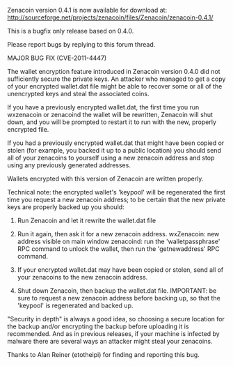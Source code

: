 Zenacoin version 0.4.1 is now available for download at:
http://sourceforge.net/projects/zenacoin/files/Zenacoin/zenacoin-0.4.1/

This is a bugfix only release based on 0.4.0.

Please report bugs by replying to this forum thread.

MAJOR BUG FIX  (CVE-2011-4447)

The wallet encryption feature introduced in Zenacoin version 0.4.0 did not sufficiently secure the private keys. An attacker who
managed to get a copy of your encrypted wallet.dat file might be able to recover some or all of the unencrypted keys and steal the
associated coins.

If you have a previously encrypted wallet.dat, the first time you run wxzenacoin or zenacoind the wallet will be rewritten, Zenacoin will
shut down, and you will be prompted to restart it to run with the new, properly encrypted file.

If you had a previously encrypted wallet.dat that might have been copied or stolen (for example, you backed it up to a public
location) you should send all of your zenacoins to yourself using a new zenacoin address and stop using any previously generated addresses.

Wallets encrypted with this version of Zenacoin are written properly.

Technical note: the encrypted wallet's 'keypool' will be regenerated the first time you request a new zenacoin address; to be certain that the
new private keys are properly backed up you should:

1. Run Zenacoin and let it rewrite the wallet.dat file

2. Run it again, then ask it for a new zenacoin address.
wxZenacoin: new address visible on main window
zenacoind: run the 'walletpassphrase' RPC command to unlock the wallet,  then run the 'getnewaddress' RPC command.

3. If your encrypted wallet.dat may have been copied or stolen, send all of your zenacoins to the new zenacoin address.

4. Shut down Zenacoin, then backup the wallet.dat file.
IMPORTANT: be sure to request a new zenacoin address before backing up, so that the 'keypool' is regenerated and backed up.

"Security in depth" is always a good idea, so choosing a secure location for the backup and/or encrypting the backup before uploading it is recommended. And as in previous releases, if your machine is infected by malware there are several ways an attacker might steal your zenacoins.

Thanks to Alan Reiner (etotheipi) for finding and reporting this bug.
